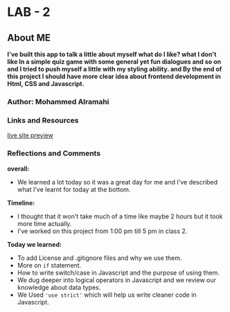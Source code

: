 # LAB - 2
## About ME
**I've built this app to talk a little about myself what do I like? what I don't like In a simple quiz game with some general yet fun dialogues and so on and I tried to push myself a little with my styling ability. and By the end of this project I should have more clear idea about frontend development in Html, CSS and Javascript.**

### Author: Mohammed Alramahi 

### Links and Resources

[live site preview]("https://mohammed-alramahi.github.io/about-me/.")

### Reflections and Comments
**overall:**
 - We learned a lot today so it was a great day for me and I've described what I've learnt for today at the bottom.
 
**Timeline:**
 - I thought that it won't take much of a time like maybe 2 hours but it took more time actually.
 - I've worked on this project from 1:00 pm till 5 pm in class 2.

**Today we learned:** 
 - To add License and .gitignore files and why we use them.
 - More on `if` statement.
 - How to write switch/case in Javascript and the purpose of using them.
 - We dug deeper into logical operators in Javascript and we review our knowledge about data types.
 - We Used `'use strict'` which will help us write cleaner code in Javascript.